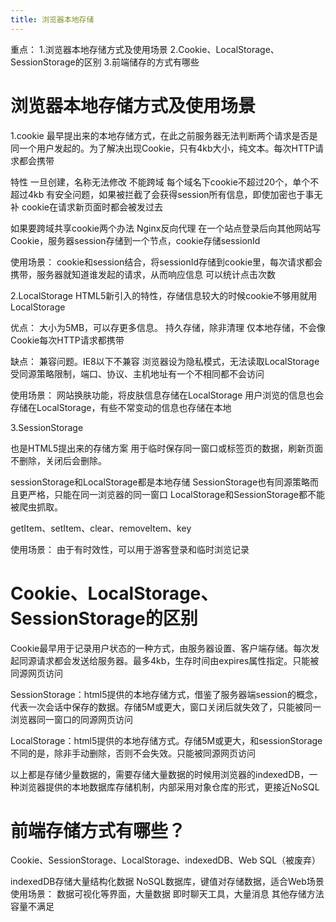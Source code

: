```yaml
---
title: 浏览器本地存储
---
```

重点：
1.浏览器本地存储方式及使用场景
2.Cookie、LocalStorage、SessionStorage的区别
3.前端储存的方式有哪些

# 浏览器本地存储方式及使用场景
1.cookie
最早提出来的本地存储方式，在此之前服务器无法判断两个请求是否是同一个用户发起的。为了解决出现Cookie，只有4kb大小，纯文本。每次HTTP请求都会携带

特性
一旦创建，名称无法修改
不能跨域
每个域名下cookie不超过20个，单个不超过4kb
有安全问题，如果被拦截了会获得session所有信息，即使加密也于事无补
cookie在请求新页面时都会被发过去

如果要跨域共享cookie两个办法
Nginx反向代理
在一个站点登录后向其他网站写Cookie，服务器session存储到一个节点，cookie存储sessionId

使用场景：
cookie和session结合，将sessionId存储到cookie里，每次请求都会携带，服务器就知道谁发起的请求，从而响应信息
可以统计点击次数

2.LocalStorage
HTML5新引入的特性，存储信息较大的时候cookie不够用就用LocalStorage

优点：
大小为5MB，可以存更多信息。
持久存储，除非清理
仅本地存储，不会像Cookie每次HTTP请求都携带

缺点：
兼容问题。IE8以下不兼容
浏览器设为隐私模式，无法读取LocalStorage
受同源策略限制，端口、协议、主机地址有一个不相同都不会访问

使用场景：
网站换肤功能，将皮肤信息存储在LocalStorage
用户浏览的信息也会存储在LocalStorage，有些不常变动的信息也存储在本地

3.SessionStorage

也是HTML5提出来的存储方案
用于临时保存同一窗口或标签页的数据，刷新页面不删除，关闭后会删除。

sessionStorage和LocalStorage都是本地存储
SessionStorage也有同源策略而且更严格，只能在同一浏览器的同一窗口
LocalStorage和SessionStorage都不能被爬虫抓取。

getItem、setItem、clear、removeItem、key

使用场景：
由于有时效性，可以用于游客登录和临时浏览记录

# Cookie、LocalStorage、SessionStorage的区别

Cookie最早用于记录用户状态的一种方式，由服务器设置、客户端存储。每次发起同源请求都会发送给服务器。最多4kb，生存时间由expires属性指定。只能被同源网页访问

SessionStorage：html5提供的本地存储方式，借鉴了服务器端session的概念，代表一次会话中保存的数据。存储5M或更大，窗口关闭后就失效了，只能被同一浏览器同一窗口的同源网页访问

LocalStorage：html5提供的本地存储方式。存储5M或更大，和sessionStorage不同的是，除非手动删除，否则不会失效。只能被同源网页访问

以上都是存储少量数据的，需要存储大量数据的时候用浏览器的indexedDB，一种浏览器提供的本地数据库存储机制，内部采用对象仓库的形式，更接近NoSQL

# 前端存储方式有哪些？

Cookie、SessionStorage、LocalStorage、indexedDB、Web SQL（被废弃）

indexedDB存储大量结构化数据
NoSQL数据库，键值对存储数据，适合Web场景
使用场景：
数据可视化等界面，大量数据
即时聊天工具，大量消息
其他存储方法容量不满足